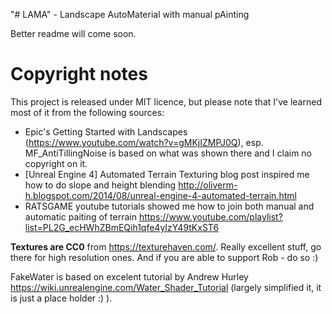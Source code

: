 "# LAMA" - Landscape AutoMaterial with manual pAinting 

Better readme will come soon. 



# Copyright notes

This project is released under MIT licence, but please note that I've learned most of it from the following sources:
- Epic's Getting Started with Landscapes (https://www.youtube.com/watch?v=gMKjIZMPJ0Q), esp. MF_AntiTillingNoise is based on what was shown there and I claim no copyright on it.
- [Unreal Engine 4] Automated Terrain Texturing blog post inspired me how to do slope and height blending http://oliverm-h.blogspot.com/2014/08/unreal-engine-4-automated-terrain.html 
- RATSGAME youtube tutorials showed me how to join both manual and automatic paiting of terrain https://www.youtube.com/playlist?list=PL2G_ecHWhZBmEQih1qfe4yIzY49tKxST6

**Textures are CC0** from https://texturehaven.com/. Really excellent stuff, go there for high resolution ones. And if you are able to support Rob - do so :)

FakeWater is based on excelent tutorial by Andrew Hurley https://wiki.unrealengine.com/Water_Shader_Tutorial (largely simplified it, it is just a place holder :) ).
